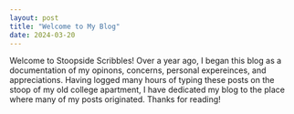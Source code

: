 ```yaml
---
layout: post
title: "Welcome to My Blog"
date: 2024-03-20
---
```


Welcome to Stoopside Scribbles! Over a year ago, I began this blog as a documentation of my opinons, concerns, personal expereinces, and appreciations. Having logged many hours of typing these posts on the stoop of my old college apartment, I have dedicated my blog to the place where many of my posts originated. 
Thanks for reading!

